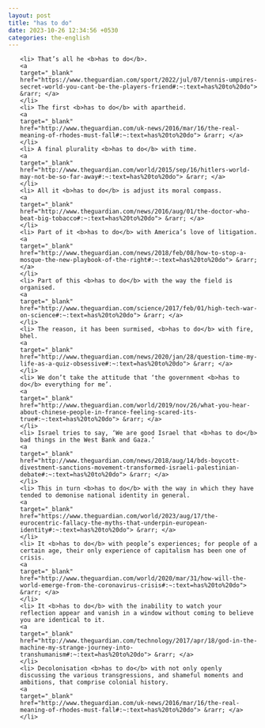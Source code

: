 ```yaml
---
layout: post
title: "has to do"
date: 2023-10-26 12:34:56 +0530
categories: the-english
---
```

<ol>

    <li> That’s all he <b>has to do</b>.
    <a 
    target="_blank" 
    href="https://www.theguardian.com/sport/2022/jul/07/tennis-umpires-secret-world-you-cant-be-the-players-friend#:~:text=has%20to%20do"> &rarr; </a>
    </li>
    <li> The first <b>has to do</b> with apartheid.
    <a 
    target="_blank" 
    href="http://www.theguardian.com/uk-news/2016/mar/16/the-real-meaning-of-rhodes-must-fall#:~:text=has%20to%20do"> &rarr; </a>
    </li>
    <li> A final plurality <b>has to do</b> with time.
    <a 
    target="_blank" 
    href="http://www.theguardian.com/world/2015/sep/16/hitlers-world-may-not-be-so-far-away#:~:text=has%20to%20do"> &rarr; </a>
    </li>
    <li> All it <b>has to do</b> is adjust its moral compass.
    <a 
    target="_blank" 
    href="http://www.theguardian.com/news/2016/aug/01/the-doctor-who-beat-big-tobacco#:~:text=has%20to%20do"> &rarr; </a>
    </li>
    <li> Part of it <b>has to do</b> with America’s love of litigation.
    <a 
    target="_blank" 
    href="http://www.theguardian.com/news/2018/feb/08/how-to-stop-a-mosque-the-new-playbook-of-the-right#:~:text=has%20to%20do"> &rarr; </a>
    </li>
    <li> Part of this <b>has to do</b> with the way the field is organised.
    <a 
    target="_blank" 
    href="http://www.theguardian.com/science/2017/feb/01/high-tech-war-on-science#:~:text=has%20to%20do"> &rarr; </a>
    </li>
    <li> The reason, it has been surmised, <b>has to do</b> with fire, bhel.
    <a 
    target="_blank" 
    href="http://www.theguardian.com/news/2020/jan/28/question-time-my-life-as-a-quiz-obsessive#:~:text=has%20to%20do"> &rarr; </a>
    </li>
    <li> We don’t take the attitude that ‘the government <b>has to do</b> everything for me’.
    <a 
    target="_blank" 
    href="http://www.theguardian.com/world/2019/nov/26/what-you-hear-about-chinese-people-in-france-feeling-scared-its-true#:~:text=has%20to%20do"> &rarr; </a>
    </li>
    <li> Israel tries to say, ‘We are good Israel that <b>has to do</b> bad things in the West Bank and Gaza.’
    <a 
    target="_blank" 
    href="http://www.theguardian.com/news/2018/aug/14/bds-boycott-divestment-sanctions-movement-transformed-israeli-palestinian-debate#:~:text=has%20to%20do"> &rarr; </a>
    </li>
    <li> This in turn <b>has to do</b> with the way in which they have tended to demonise national identity in general.
    <a 
    target="_blank" 
    href="https://www.theguardian.com/world/2023/aug/17/the-eurocentric-fallacy-the-myths-that-underpin-european-identity#:~:text=has%20to%20do"> &rarr; </a>
    </li>
    <li> It <b>has to do</b> with people’s experiences; for people of a certain age, their only experience of capitalism has been one of crisis.
    <a 
    target="_blank" 
    href="http://www.theguardian.com/world/2020/mar/31/how-will-the-world-emerge-from-the-coronavirus-crisis#:~:text=has%20to%20do"> &rarr; </a>
    </li>
    <li> It <b>has to do</b> with the inability to watch your reflection appear and vanish in a window without coming to believe you are identical to it.
    <a 
    target="_blank" 
    href="http://www.theguardian.com/technology/2017/apr/18/god-in-the-machine-my-strange-journey-into-transhumanism#:~:text=has%20to%20do"> &rarr; </a>
    </li>
    <li> Decolonisation <b>has to do</b> with not only openly discussing the various transgressions, and shameful moments and ambitions, that comprise colonial history.
    <a 
    target="_blank" 
    href="http://www.theguardian.com/uk-news/2016/mar/16/the-real-meaning-of-rhodes-must-fall#:~:text=has%20to%20do"> &rarr; </a>
    </li>